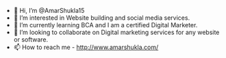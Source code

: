 - 👋 Hi, I’m @AmarShukla15
- 👀 I’m interested in Website building and social media services.
- 🌱 I’m currently learning BCA and I am a certified Digital Marketer.
- 💞️ I’m looking to collaborate on Digital marketing services for any website or software.
- 📫 How to reach me - http://www.amarshukla.com/
<!---
AmarShukla15/AmarShukla15 is a ✨ special ✨ repository because its `README.md` (this file) appears on your GitHub profile.
You can click the Preview link to take a look at your changes.
--->
